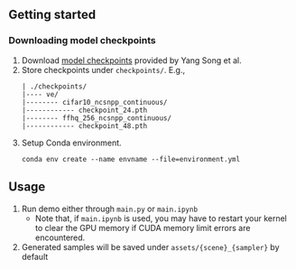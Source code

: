 ## Getting started
### Downloading model checkpoints
1. Download [model checkpoints](https://drive.google.com/drive/folders/1tFmF_uh57O6lx9ggtZT_5LdonVK2cV-e?usp=sharing) provided by Yang Song et al.
2. Store checkpoints under `checkpoints/`. E.g.,
    ```
    | ./checkpoints/
    |---- ve/
    |-------- cifar10_ncsnpp_continuous/
    |------------ checkpoint_24.pth
    |-------- ffhq_256_ncsnpp_continuous/
    |------------ checkpoint_48.pth
    ```
3. Setup Conda environment.
    ```
    conda env create --name envname --file=environment.yml
    ```

## Usage
1. Run demo either through `main.py` or `main.ipynb`
    - Note that, if `main.ipynb` is used, you may have to restart your kernel to clear the GPU memory if CUDA memory limit errors are encountered.
2. Generated samples will be saved under `assets/{scene}_{sampler}` by default